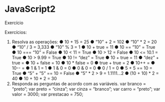 # JavaScript2
Exercício

Exercícios:
1. Resolva as operações:
● 10 + 15 = 25
● “10” + 2 = 102
● “10” * 2 = 20
● “10” / 3 = 3,333
● “10” % 3 = 1
● 10 + true = 11 
● 10 == ”10” = True
● 10 === “10” = False
● 10 < 11 = True
● 10 > 12 = False
● 10 <= 10.1 = True
● 10 > 9.99 = True
● 10 != “dez” = True
● 10 + true = 11
● “dez” + true = 
● 10 + false = 10
● 10 * false = 0
● true + true = 2 
● 10++ =
● 10-- =
● 1 & 1 = 1
● 1 & 0 = 0
● 0 & 0 = 0 
● 0 / 1 = 0
● 5 + 5 == 10 = True
● “5” + ”5” == 10 = False
● “5” * 2 > 9 = 1.1111...2
● (10 + 10) * 2 = 40
● 10 + 10 * 2 = 30
2. Responda as perguntas de acordo com as variáveis.
var branco = “preto”;
var preto = “cinza”;
var cinza = “branco”;
var carro = “preto”;
var valor = 3000; var
prestacao = 750;
